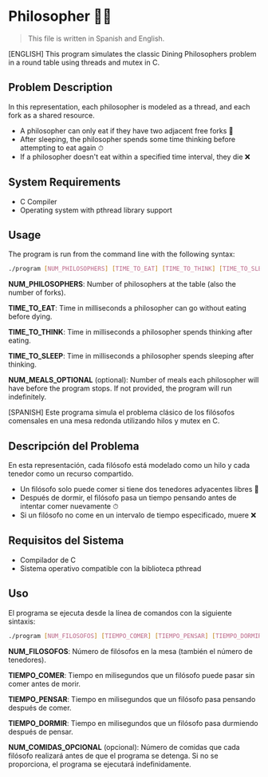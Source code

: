 # Philosopher 🍝🍴

> This file is written in Spanish and English.
 
[ENGLISH]
This program simulates the classic Dining Philosophers problem in a round table using threads and mutex in C.

## Problem Description

In this representation, each philosopher is modeled as a thread, and each fork as a shared resource.
- A philosopher can only eat if they have two adjacent free forks 🍴
- After sleeping, the philosopher spends some time thinking before attempting to eat again ⏱
- If a philosopher doesn't eat within a specified time interval, they die ❌

## System Requirements

- C Compiler
- Operating system with pthread library support

## Usage

The program is run from the command line with the following syntax:

```bash
./program [NUM_PHILOSOPHERS] [TIME_TO_EAT] [TIME_TO_THINK] [TIME_TO_SLEEP] [NUM_MEALS_OPTIONAL]
```

**NUM_PHILOSOPHERS**: Number of philosophers at the table (also the number of forks).


**TIME_TO_EAT**: Time in milliseconds a philosopher can go without eating before dying.  


**TIME_TO_THINK**: Time in milliseconds a philosopher spends thinking after eating.  


**TIME_TO_SLEEP**: Time in milliseconds a philosopher spends sleeping after thinking.  


**NUM_MEALS_OPTIONAL** (optional): Number of meals each philosopher will have before the program stops. If not provided, the program will run indefinitely.  





[SPANISH]
Este programa simula el problema clásico de los filósofos comensales en una mesa redonda utilizando hilos y mutex en C.

## Descripción del Problema

En esta representación, cada filósofo está modelado como un hilo y cada tenedor como un recurso compartido.  
- Un filósofo solo puede comer si tiene dos tenedores adyacentes libres 🍴  
- Después de dormir, el filósofo pasa un tiempo pensando antes de intentar comer nuevamente ⏱  
- Si un filósofo no come en un intervalo de tiempo especificado, muere ❌
  
## Requisitos del Sistema

- Compilador de C
- Sistema operativo compatible con la biblioteca pthread

## Uso

El programa se ejecuta desde la línea de comandos con la siguiente sintaxis:

```bash
./program [NUM_FILOSOFOS] [TIEMPO_COMER] [TIEMPO_PENSAR] [TIEMPO_DORMIR] [NUM_COMIDAS_OPCIONAL]
```

**NUM_FILOSOFOS**: Número de filósofos en la mesa (también el número de tenedores).  


**TIEMPO_COMER**: Tiempo en milisegundos que un filósofo puede pasar sin comer antes de morir.  


**TIEMPO_PENSAR**: Tiempo en milisegundos que un filósofo pasa pensando después de comer.  


**TIEMPO_DORMIR**: Tiempo en milisegundos que un filósofo pasa durmiendo después de pensar.  


**NUM_COMIDAS_OPCIONAL** (opcional): Número de comidas que cada filósofo realizará antes de que el programa se detenga. Si no se proporciona, el programa se ejecutará indefinidamente.  
